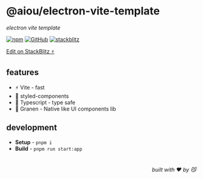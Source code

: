 # @aiou/electron-vite-template
*electron vite template*

[![npm](https://img.shields.io/npm/v/@aiou/electron-vite-template)](https://github.com/spring-catponents/actions-template) [![GitHub](https://img.shields.io/npm/l/@aiou/electron-vite-template)](https://github.com/spring-catponents/actions-template) [![stackblitz](https://img.shields.io/badge/%E2%9A%A1%EF%B8%8Fstackblitz-online-blue)](https://stackblitz.com/github/spring-catponents/actions-template)

[Edit on StackBlitz ⚡️](https://stackblitz.com/github/spring-catponents/actions-template)

## features

- ⚡ Vite - fast
- 💅 styled-components
- 💪 Typescript - type safe
- 🍎 Granen - Native like UI components lib

## development

- **Setup** - `pnpm i`
- **Build** - `pnpm run start:app`

# 
<div align='right'>

*built with ❤️ by 😼*

</div>

